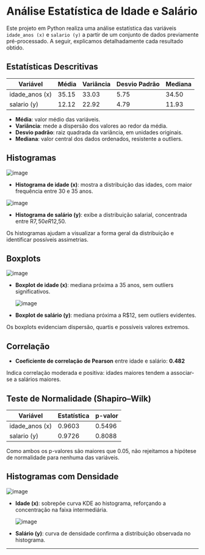 # Análise Estatística de Idade e Salário

Este projeto em Python realiza uma análise estatística das variáveis `idade_anos (x)` e `salario (y)` a partir de um conjunto de dados previamente pré-processado. A seguir, explicamos detalhadamente cada resultado obtido.

## Estatísticas Descritivas

| Variável        | Média  | Variância | Desvio Padrão | Mediana |
|-----------------|--------|-----------|---------------|---------|
| idade_anos (x)  | 35.15  | 33.03     | 5.75          | 34.50   |
| salario (y)     | 12.12  | 22.92     | 4.79          | 11.93   |

- **Média**: valor médio das variáveis.  
- **Variância**: mede a dispersão dos valores ao redor da média.  
- **Desvio padrão**: raiz quadrada da variância, em unidades originais.  
- **Mediana**: valor central dos dados ordenados, resistente a outliers.  

## Histogramas
![image](https://github.com/user-attachments/assets/14c96fd7-0abd-4df9-b010-0a9ddd548cb8)
- **Histograma de idade (x)**: mostra a distribuição das idades, com maior frequência entre 30 e 35 anos.

![image](https://github.com/user-attachments/assets/1047de74-2299-4f4d-8e1e-ad00baad3e21)
- **Histograma de salário (y)**: exibe a distribuição salarial, concentrada entre R$7,50 e R$12,50.  

Os histogramas ajudam a visualizar a forma geral da distribuição e identificar possíveis assimetrias.

## Boxplots

![image](https://github.com/user-attachments/assets/4cef0a6c-eac0-4bb9-b93a-6983abd1814d)
- **Boxplot de idade (x)**: mediana próxima a 35 anos, sem outliers significativos.

  ![image](https://github.com/user-attachments/assets/ce34379d-5e1c-45a9-a250-bfb38e560c3c)
- **Boxplot de salário (y)**: mediana próxima a R$12, sem outliers evidentes.  

Os boxplots evidenciam dispersão, quartis e possíveis valores extremos.

## Correlação

- **Coeficiente de correlação de Pearson** entre idade e salário: **0.482**  

Indica correlação moderada e positiva: idades maiores tendem a associar-se a salários maiores.

## Teste de Normalidade (Shapiro–Wilk)

| Variável        | Estatística | p-valor |
|-----------------|-------------|---------|
| idade_anos (x)  | 0.9603      | 0.5496  |
| salario (y)     | 0.9726      | 0.8088  |

Como ambos os p-valores são maiores que 0.05, não rejeitamos a hipótese de normalidade para nenhuma das variáveis.

## Histogramas com Densidade
![image](https://github.com/user-attachments/assets/80a356a7-bc69-446c-8c68-969d12ba7370)
- **Idade (x)**: sobrepõe curva KDE ao histograma, reforçando a concentração na faixa intermediária.

  ![image](https://github.com/user-attachments/assets/cbcc97e1-fded-40d3-b7d2-00ece63ca5ef)
- **Salário (y)**: curva de densidade confirma a distribuição observada no histograma.  

---
